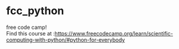 # fcc_python   
free code camp!   
Find this course at :https://www.freecodecamp.org/learn/scientific-computing-with-python/#python-for-everybody    
